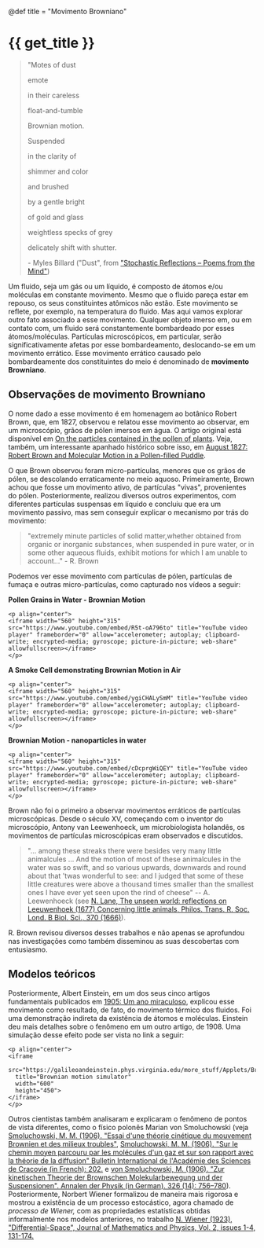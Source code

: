 @def title = "Movimento Browniano"

# {{ get_title }}

> "Motes of dust
> 
> emote
>
> in their careless
>
> float-and-tumble
>
> Brownian motion.
>
> 
>
> Suspended
>
> in the clarity of
>
> shimmer and color
>
> and brushed
>
> by a gentle bright
>
> of gold and glass
>
> weightless specks of grey
>
> delicately shift with shutter.
>
> \- Myles Billard ("Dust", from ["Stochastic Reflections – Poems from the Mind"](https://sites.psu.edu/mylesbillard/stochastic-reflections-poems-from-the-mind/))

Um fluido, seja um gás ou um líquido, é composto de átomos e/ou moléculas em constante movimento. Mesmo que o fluido pareça estar em repouso, os seus constituintes atômicos não estão. Este movimento se reflete, por exemplo, na temperatura do fluido. Mas aqui vamos explorar outro fato associado a esse movimento. Qualquer objeto imerso em, ou em contato com, um fluido será constantemente bombardeado por esses átomos/moléculas. Partículas microscópicos, em particular, serão significativamente afetas por esse bombardeamento, deslocando-se em um movimento errático. Esse movimento errático causado pelo bombardeamente dos constituintes do meio é denominado de **movimento Browniano**.

## Observações de movimento Browniano

O nome dado a esse movimento é em homenagem ao botânico Robert Brown, que, em 1827, observou e relatou esse movimento ao observar, em um microscópio, grãos de pólen imersos em água. O artigo original está disponível em [On the particles contained in the pollen of plants](https://sciweb.nybg.org/science2/pdfs/dws/Brownian.pdf). Veja, também, um interessante apanhado histórico sobre isso, em [August 1827: Robert Brown and Molecular Motion in a Pollen-filled Puddle](https://www.aps.org/publications/apsnews/201608/physicshistory.cfm).

O que Brown observou foram micro-partículas, menores que os grãos de pólen, se descolando erraticamente no meio aquoso. Primeiramente, Brown achou que fosse um movimento ativo, de partículas "vivas", provenientes do pólen. Posteriormente, realizou diversos outros experimentos, com diferentes partículas suspensas em líquido e concluiu que era um movimento passivo, mas sem conseguir explicar o mecanismo por trás do movimento:

> "extremely minute particles of solid matter,whether obtained from organic or inorganic substances, when suspended in pure water, or in some other aqueous fluids, exhibit motions for which I am unable to account..." - R. Brown

Podemos ver esse movimento com partículas de pólen, partículas de fumaça e outras micro-partículas, como capturado nos vídeos a seguir:

**Pollen Grains in Water - Brownian Motion**

~~~
<p align="center">
<iframe width="560" height="315" src="https://www.youtube.com/embed/R5t-oA796to" title="YouTube video player" frameborder="0" allow="accelerometer; autoplay; clipboard-write; encrypted-media; gyroscope; picture-in-picture; web-share" allowfullscreen></iframe>
</p>
~~~

**A Smoke Cell demonstrating Brownian Motion in Air**

~~~
<p align="center">
<iframe width="560" height="315" src="https://www.youtube.com/embed/ygiCHALySmM" title="YouTube video player" frameborder="0" allow="accelerometer; autoplay; clipboard-write; encrypted-media; gyroscope; picture-in-picture; web-share" allowfullscreen></iframe>
</p>
~~~

**Brownian Motion - nanoparticles in water**

~~~
<p align="center">
<iframe width="560" height="315" src="https://www.youtube.com/embed/cDcprgWiQEY" title="YouTube video player" frameborder="0" allow="accelerometer; autoplay; clipboard-write; encrypted-media; gyroscope; picture-in-picture; web-share" allowfullscreen></iframe>
</p>
~~~

Brown não foi o primeiro a observar movimentos erráticos de partículas microscópicas. Desde o século XV, começando com o inventor do microscópio, Antony van Leewenhoeck, um microbiologista holandês, os movimentos de partículas microscópicas eram observados e discutidos.

> "... among these streaks there were besides very many little animalcules ... And the motion of most of these animalcules in the water was so swift, and so various upwards, downwards and round about that 'twas wonderful to see: and I judged that some of these little creatures were above a thousand times smaller than the smallest ones I have ever yet seen upon the rind of cheese" -- A. Leewenhoeck (see [N. Lane, The unseen world: reflections on Leeuwenhoek (1677) Concerning little animals, Philos. Trans. R. Soc. Lond. B Biol. Sci., 370 (1666)](https://doi.org/10.1098%2Frstb.2014.0344)).

R. Brown revisou diversos desses trabalhos e não apenas se aprofundou nas investigações como também disseminou as suas descobertas com entusiasmo.

## Modelos teóricos

Posteriormente, Albert Einstein, em um dos seus cinco artigos fundamentais publicados em [1905: Um ano miraculoso](https://cienciahoje.org.br/artigo/1905-um-ano-miraculoso/), explicou esse movimento como resultado, de fato, do movimento térmico dos fluidos. Foi uma demonstração indireta da existência de átomos e moléculas. Einstein deu mais detalhes sobre o fenômeno em um outro artigo, de 1908. Uma simulação desse efeito pode ser vista no link a seguir:

~~~
<p align="center">
<iframe
  src="https://galileoandeinstein.phys.virginia.edu/more_stuff/Applets/Brownian/brownian.html"
  title="Brownian motion simulator"
  width="600"
  height="450">
</iframe>
</p>
~~~

Outros cientistas também analisaram e explicaram o fenômeno de pontos de vista diferentes, como o físico polonês Marian von Smoluchowski (veja [Smoluchowski, M. M. (1906). "Essai d'une théorie cinétique du mouvement Brownien et des milieux troubles"](https://archive.org/stream/bulletininternat1906pols#page/577/mode/2up), [Smoluchowski, M. M. (1906). "Sur le chemin moyen parcouru par les molécules d'un gaz et sur son rapport avec la théorie de la diffusion" Bulletin International de l'Académie des Sciences de Cracovie (in French): 202.](https://archive.org/stream/bulletininternat1906pols#page/202/mode/2up) e [von Smoluchowski, M. (1906). "Zur kinetischen Theorie der Brownschen Molekularbewegung und der Suspensionen". Annalen der Physik (in German). 326 (14): 756–780](https://zenodo.org/record/1424073)). Posteriormente, Norbert Wiener formalizou de maneira mais rigorosa e mostrou a existência de um processo estocástico, agora chamado de *processo de Wiener,* com as propriedades estatísticas obtidas informalmente nos modelos anteriores, no trabalho [N. Wiener (1923), "Differential-Space", Journal of Mathematics and Physics, Vol. 2, issues 1-4, 131-174.](https://doi.org/10.1002/sapm192321131)
